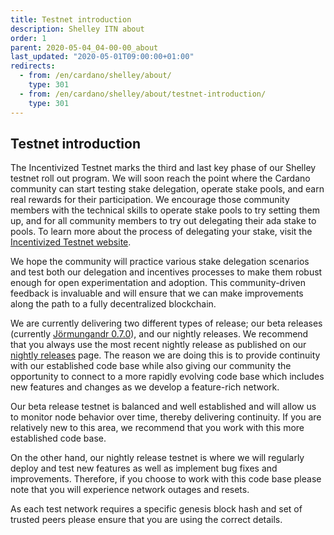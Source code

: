 ```yaml
---
title: Testnet introduction
description: Shelley ITN about
order: 1
parent: 2020-05-04_04-00-00_about
last_updated: "2020-05-01T09:00:00+01:00"
redirects:
  - from: /en/cardano/shelley/about/
    type: 301
  - from: /en/cardano/shelley/about/testnet-introduction/
    type: 301
---
```

## Testnet introduction

The Incentivized Testnet marks the third and last key phase of our Shelley testnet roll out program. We will soon reach the point where the Cardano community can start testing stake delegation, operate stake pools, and earn real rewards for their participation. We encourage those community members with the technical skills to operate stake pools to try setting them up, and for all community members to try out delegating their ada stake to pools. To learn more about the process of delegating your stake, visit the [Incentivized Testnet website](https://staking.cardano.org/). 

We hope the community will practice various stake delegation scenarios and test both our delegation and incentives processes to make them robust enough for open experimentation and adoption. This community-driven feedback is invaluable and will ensure that we can make improvements along the path to a fully decentralized blockchain. 

We are currently delivering two different types of release; our beta releases (currently [Jörmungandr 0.7.0](https://github.com/input-output-hk/jormungandr/releases/tag/v0.7.0)), and our nightly releases. We recommend that you always use the most recent nightly release as published on our [nightly releases](https://github.com/input-output-hk/jormungandr/releases/) page. The reason we are doing this is to provide continuity with our established code base while also giving our community the opportunity to connect to a more rapidly evolving code base which includes new features and changes as we develop a feature-rich network. 

Our beta release testnet is balanced and well established and will allow us to monitor node behavior over time, thereby delivering continuity. If you are relatively new to this area, we recommend that you work with this more established code base.

On the other hand, our nightly release testnet is where we will  regularly deploy and test new features as well as implement bug fixes and improvements. Therefore, if you choose to work with this code base please note that you will experience network outages and resets. 

As each test network requires a specific genesis block hash and set of trusted peers please ensure that you are using the correct details. 
